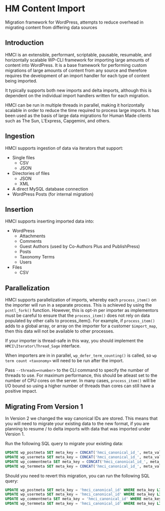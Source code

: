# HM Content Import

Migration framework for WordPress, attempts to reduce overhead in migrating content from differing data sources

## Introduction

HMCI is an extensible, performant, scriptable, pausable, resumable, and horizontally scalable WP-CLI framework for importing large amounts of content into WordPress. It is a base framework for performing custom migrations of large amounts of content from any source and therefore requires the development of an import handler for each type of content being imported.

It typically supports both new imports and delta imports, although this is dependent on the individual import handlers written for each migration.

HMCI can be run in multiple threads in parallel, making it horizontally scalable in order to reduce the time required to process large imports. It has been used as the basis of large data migrations for Human Made clients such as The Sun, L'Express, Capgemini, and others.

## Ingestion

HMCI supports ingestion of data via iterators that support:

* Single files
  - CSV
  - JSON
* Directories of files
  - JSON
  - XML
* A direct MySQL database connection
* WordPress Posts (for internal migration)

## Insertion

HMCI supports inserting imported data into:

* WordPress
  - Attachments
  - Comments
  - Guest Authors (used by Co-Authors Plus and PublishPress)
  - Posts
  - Taxonomy Terms
  - Users
* Files
  - CSV

## Parallelization

HMCI supports parallelization of imports, whereby each `process_item()` on the importer will run in a separate process. This is achieved by using the `pcntl_fork()` function. However, this is opt-in per importer as implementors must be careful to ensure that the `process_item()` does not rely on data populated by other calls to process_item(). For example, if `process_item()` adds to a global array, or array on the importer for a customer `$import_map`, then this data will not be available to other processes.

If your importer is thread-safe in this way, you should implement the `HMCI\Iterator\Thread_Sage` interface.

When importers are in in parallel, `wp_defer_term_counting()` is called, so `wp term count <taxonomy>` will need to be run after the import.

Pass `--threads=<number>` to the CLI command to specify the number of threads to use. For maximum performance, this should be atleast set to the number of CPU cores on the server. In many cases,
`process_item()` will be I/O  bound so using a higher number of threads than cores can still have a positive impact.

## Migrating From Version 1

In Version 2 we changed the way canonical IDs are stored. This means that you will need to migrate your existing data to the new format, if you are planning to resume / to delta imports with data that was imported under Version 1.

Run the following SQL query to migrate your existing data:

```sql
UPDATE wp_postmeta SET meta_key = CONCAT('hmci_canonical_id_', meta_value) WHERE meta_key = 'hmci_canonical_id';
UPDATE wp_usermeta SET meta_key = CONCAT('hmci_canonical_id_', meta_value) WHERE meta_key = 'hmci_canonical_id';
UPDATE wp_commentmeta SET meta_key = CONCAT('hmci_canonical_id_', meta_value) WHERE meta_key = 'hmci_canonical_id';
UPDATE wp_termmeta SET meta_key = CONCAT('hmci_canonical_id_', meta_value) WHERE meta_key = 'hmci_canonical_id';
```

Should you need to revert this migration, you can run the following SQL query:

```sql
UPDATE wp_postmeta SET meta_key = 'hmci_canonical_id' WHERE meta_key LIKE 'hmci_canonical_id_%';
UPDATE wp_usermeta SET meta_key = 'hmci_canonical_id' WHERE meta_key LIKE 'hmci_canonical_id_%';
UPDATE wp_commentmeta SET meta_key = 'hmci_canonical_id' WHERE meta_key LIKE 'hmci_canonical_id_%';
UPDATE wp_termmeta SET meta_key = 'hmci_canonical_id' WHERE meta_key LIKE 'hmci_canonical_id_%';
```
